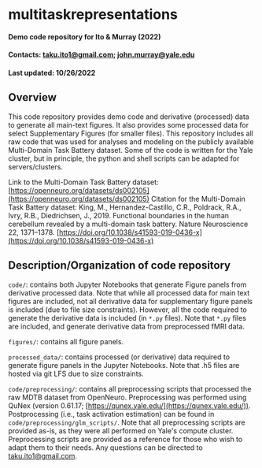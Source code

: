 # multitaskrepresentations
#### Demo code repository for Ito &amp; Murray (2022)
#### Contacts: taku.ito1@gmail.com; john.murray@yale.edu
#### Last updated: 10/26/2022

## Overview

This code repository provides demo code and derivative (processed) data to generate all main-text figures. It also provides some processed data for select Supplementary Figures (for smaller files). This repository includes all raw code that was used for analyses and modeling on the publicly available Multi-Domain Task Battery dataset. Some of the code is written for the Yale cluster, but in principle, the python and shell scripts can be adapted for servers/clusters.

Link to the Multi-Domain Task Battery dataset: [https://openneuro.org/datasets/ds002105](https://openneuro.org/datasets/ds002105)
Citation for the Multi-Domain Task Battery dataset:
King, M., Hernandez-Castillo, C.R., Poldrack, R.A., Ivry, R.B., Diedrichsen, J., 2019. Functional boundaries in the human cerebellum revealed by a multi-domain task battery. Nature Neuroscience 22, 1371–1378. [https://doi.org/10.1038/s41593-019-0436-x](https://doi.org/10.1038/s41593-019-0436-x)


## Description/Organization of code repository

`code/`: contains both Jupyter Notebooks that generate Figure panels from derivative processed data. Note that while all processed data for main text figures are included, not all derivative data for supplementary figure panels is included (due to file size constraints). However, all the code required to generate the derivative data is included (in `*.py` files). Note that `*.py` files are included, and generate derivative data from preprocessed fMRI data.

`figures/`: contains all figure panels.

`processed_data/`: contains processed (or derivative) data required to generate figure panels in the Jupyter Notebooks. Note that .h5 files are hosted via git LFS due to size constraints.

`code/preprocessing/`: contains all preprocessing scripts that processed the raw MDTB dataset from OpenNeuro. Preprocessing was performed using QuNex (version 0.61.17; [https://qunex.yale.edu/](https://qunex.yale.edu/)). Postprocessing (i.e., task activation estimation) can be found in `code/preprocessing/glm_scripts/`. Note that all preprocessing scripts are provided as-is, as they were all performed on Yale's compute cluster. Preprocessing scripts are provided as a reference for those who wish to adapt them to their needs. Any questions can be directed to taku.ito1@gmail.com.
